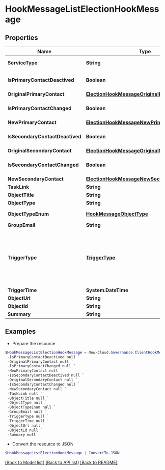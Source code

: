 # HookMessageListElectionHookMessage
## Properties

Name | Type | Description | Notes
------------ | ------------- | ------------- | -------------
**ServiceType** | **String** | Type enum of election, available values: Group Deactivated Contact Election, Site Collection Deactivated Contact Election              , Elect Contact, Specify contact | [optional] 
**IsPrimaryContactDeactived** | **Boolean** | Is primary contact deactived | [optional] [default to $false]
**OriginalPrimaryContact** | [**ElectionHookMessageOriginalPrimaryContact**](ElectionHookMessageOriginalPrimaryContact.md) |  | [optional] 
**IsPrimaryContactChanged** | **Boolean** | Is primary contact changed | [optional] [default to $false]
**NewPrimaryContact** | [**ElectionHookMessageNewPrimaryContact**](ElectionHookMessageNewPrimaryContact.md) |  | [optional] 
**IsSecondaryContactDeactived** | **Boolean** | Is secondary contact deactived | [optional] [default to $false]
**OriginalSecondaryContact** | [**ElectionHookMessageOriginalSecondaryContact**](ElectionHookMessageOriginalSecondaryContact.md) |  | [optional] 
**IsSecondaryContactChanged** | **Boolean** | Is secondary contact changed | [optional] [default to $false]
**NewSecondaryContact** | [**ElectionHookMessageNewSecondaryContact**](ElectionHookMessageNewSecondaryContact.md) |  | [optional] 
**TaskLink** | **String** | Link of task | [optional] 
**ObjectTitle** | **String** | Name of the workspace | [optional] 
**ObjectType** | **String** | Type of the workspace | [optional] 
**ObjectTypeEnum** | [**HookMessageObjectType**](HookMessageObjectType.md) | Type enum of the workspace, availabe values:SiteCollection,Group,Team,GuestUser,Yammer | [optional] 
**GroupEmail** | **String** | E-mail address of the workspace | [optional] 
**TriggerType** | [**TriggerType**](TriggerType.md) | Event type that being triggered, available values and corresponding messages:                            RequestSubmitted,RequestCompleted,RequestCancelled ----&gt; RequestHookMessage              TaskCreated,TaskApproved,TaskRejected,ErrorTaskCreated,TaskRetried,TaskSkipped ----&gt; TaskHookMessage              RenewalSuccess RenewalException,RenewalOverdue ----&gt; RenewalTaskHookMessage              FullyAutoImportSuccess,ConfirmDetailSuccess ----&gt; AutoImportProcessHookMessage              ElectionCompleted,ElectionOverdue ---&gt; ElectionHookMessage              LifecycleInactiveTaskCreated,LifecycleLeaseTaskCreated ----&gt; ElectionOverdue | [optional] 
**TriggerTime** | **System.DateTime** | Time that the webhook is triggered | [optional] 
**ObjectUrl** | **String** | URL of the workspace | [optional] 
**ObjectId** | **String** | The unique ID of the workspace | [optional] 
**Summary** | **String** | Request or task summary | [optional] 

## Examples

- Prepare the resource
```powershell
$HookMessageListElectionHookMessage = New-Cloud.Governance.ClientHookMessageListElectionHookMessage  -ServiceType null `
 -IsPrimaryContactDeactived null `
 -OriginalPrimaryContact null `
 -IsPrimaryContactChanged null `
 -NewPrimaryContact null `
 -IsSecondaryContactDeactived null `
 -OriginalSecondaryContact null `
 -IsSecondaryContactChanged null `
 -NewSecondaryContact null `
 -TaskLink null `
 -ObjectTitle null `
 -ObjectType null `
 -ObjectTypeEnum null `
 -GroupEmail null `
 -TriggerType null `
 -TriggerTime null `
 -ObjectUrl null `
 -ObjectId null `
 -Summary null
```

- Convert the resource to JSON
```powershell
$HookMessageListElectionHookMessage | ConvertTo-JSON
```

[[Back to Model list]](../README.md#documentation-for-models) [[Back to API list]](../README.md#documentation-for-api-endpoints) [[Back to README]](../README.md)

